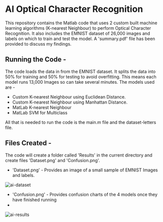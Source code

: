 # AI Optical Character Recognition

This repository contains the Matlab code that uses 2 custom built machine learning algorithms (K-nearest Neighbour) to perform Optical Character Recognition.
It also includes the EMNIST dataset of 26,000 images and labels on which to train and test the model. A 'summary.pdf' file has been provided to discuss my findings.

## Running the Code -

The code loads the data in from the EMNIST dataset. It splits the data into 50% for training and 50% for testing to avoid overfitting. This means each model runs
13,000 Images so can take several minutes. The models used are -
* Custom K-nearest Neighbour using Euclidean Distance.
* Custom K-nearest Neighbour using Manhattan Distance.
* MatLab K-nearest Neighbour
* MatLab SVM for Multiclass

All that is needed to run the code is the main.m file and the dataset-letters file.

## Files Created -

The code will create a folder called 'Results' in the current directory and create files 'Dataset.png' and 'Confusion.png'.

* 'Dataset.png' - Provides an image of a small sample of EMNIST Images and labels.
  
![ai-dataset](https://github.com/user-attachments/assets/40d403fc-bf10-4dc2-8307-d9b984f8a0f5)

* 'Confusion.png' - Provides confusion charts of the 4 models once they have finished running
* 
![ai-results](https://github.com/user-attachments/assets/fce7c891-d795-42d5-a447-c700697ed989)

